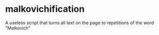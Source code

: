 # malkovichification
A useless script that turns all text on the page to repetitions of the word "Malkovich"
